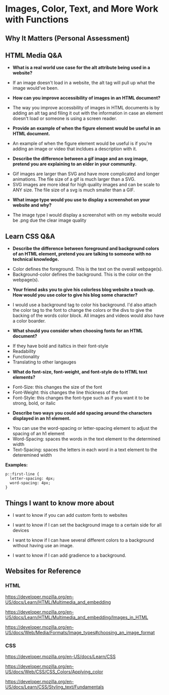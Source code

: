 # Images, Color, Text, and More Work with Functions

## Why It Matters (Personal Assessment)

## HTML Media Q&A

* **What is a real world use case for the alt attribute being used in a website?**

- If an image doesn't load in a website, the alt tag will pull up what the image would've been.


* **How can you improve accessibility of images in an HTML document?**

- The way you improve accessbility of images in HTML documents is by adding an alt tag and filing it out with the information in case an element doesn't load or someone is using a screen reader.
 

* **Provide an example of when the figure element would be useful in an HTML document.**

- An example of when the figure element would be useful is if you're adding an image or video that incldues a description with it.

* **Describe the difference between a gif image and an svg image, pretend you are explaining to an elder in your community.**

- Gif images are larger than SVG and have more complicated and longer animations. The file size of a gif is much larger than a SVG. 
- SVG images are more ideal for high quality images and can be scale to ANY size. The file size of a svg is much smaller than a GIF.

* **What image type would you use to display a screenshot on your website and why?**

- The image type I would display a screenshot with on my website would be .png due the clear image quality 

## Learn CSS Q&A

* **Describe the difference between foreground and background colors of an HTML element, pretend you are talking to someone with no technical knowledge.**

- Color defines the foreground. This is the text on the overall webpage(s).
- Background-color defines the background. This is the color on the webpage(s).

* **Your friend asks you to give his colorless blog website a touch up. How would you use color to give his blog some character?**

- I would use a background tag to color his background. I'd also attach the color tag to the font to change the colors or the divs to give the backing of the words color block. All images and videos would also have a color boarder.

* **What should you consider when choosing fonts for an HTML document?**

- If they have bold and italtics in their font-style
- Readability
- Functionality 
- Translating to other langauges

* **What do font-size, font-weight, and font-style do to HTML text elements?**

- Font-Size: this changes the size of the font
- Font-Weight: this changes the line thickness of the font
- Font-Style: this changes the font-type such as if you want it to be strong, bold, or italic

* **Describe two ways you could add spacing around the characters displayed in an h1 element.**

- You can use the word-spacing or letter-spacing element to adjust the spacing of an h1 element
- Word-Spacing: spaces the words in the text element to the determined width
- Text-Spacing: spaces the letters in each word in a text element to the deteremined width

**Examples:**

```
p::first-line {
  letter-spacing: 4px;
  word-spacing: 4px;
}
```

## Things I want to know more about

- I want to know if you can add custom fonts to websites

- I want to know if I can set the background image to a certain side for all devices

- I want to know if I can have several different colors to a background without having use an image. 

- I want to know if I can add gradience to a background.

## **Websites for Reference**


### HTML

<https://developer.mozilla.org/en-US/docs/Learn/HTML/Multimedia_and_embedding>

<https://developer.mozilla.org/en-US/docs/Learn/HTML/Multimedia_and_embedding/Images_in_HTML>

<https://developer.mozilla.org/en-US/docs/Web/Media/Formats/Image_types#choosing_an_image_format>

### CSS

<https://developer.mozilla.org/en-US/docs/Learn/CSS>

<https://developer.mozilla.org/en-US/docs/Web/CSS/CSS_Colors/Applying_color>

<https://developer.mozilla.org/en-US/docs/Learn/CSS/Styling_text/Fundamentals>